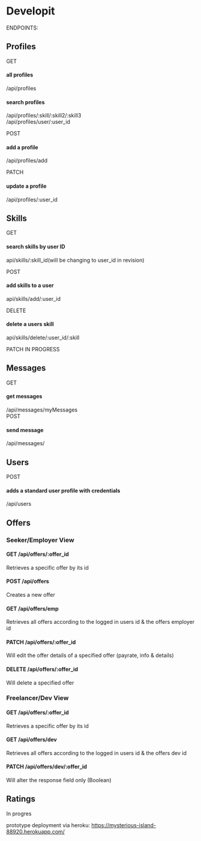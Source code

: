 # Developit

ENDPOINTS:

## Profiles

GET
#### all profiles
/api/profiles    
#### search profiles
/api/profiles/:skill/:skill2/:skill3    
/api/profiles/user/:user_id    

POST
#### add a profile
/api/profiles/add    

PATCH
#### update a profile
/api/profiles/:user_id    

## Skills
GET
#### search skills by user ID
api/skills/:skill_id(will be changing to user_id in revision)  

POST
#### add skills to a user
api/skills/add/:user_id  

DELETE
#### delete a users skill
api/skills/delete/:user_id/:skill  

PATCH
IN PROGRESS  

## Messages
GET
#### get messages
/api/messages/myMessages  
POST
#### send message
/api/messages/  


## Users
POST
#### adds a standard user profile with credentials
/api/users  

## Offers

### Seeker/Employer View

#### GET /api/offers/:offer_id

Retrieves a specific offer by its id

#### POST /api/offers

Creates a new offer

#### GET /api/offers/emp

Retrieves all offers according to the logged in users id & the offers employer id

#### PATCH /api/offers/:offer_id

Will edit the offer details of a specified offer (payrate, info & details)

#### DELETE /api/offers/:offer_id

Will delete a specified offer

### Freelancer/Dev View

#### GET /api/offers/:offer_id

Retrieves a specific offer by its id

#### GET /api/offers/dev

Retrieves all offers according to the logged in users id & the offers dev id

#### PATCH /api/offers/dev/:offer_id

Will alter the response field only (Boolean)

## Ratings

In progres

prototype deployment via heroku:
https://mysterious-island-88920.herokuapp.com/

